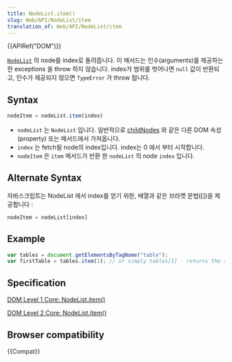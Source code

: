 ```yaml
---
title: NodeList.item()
slug: Web/API/NodeList/item
translation_of: Web/API/NodeList/item
---
```

{{APIRef("DOM")}}

[`NodeList`](/ko/docs/Web/API/NodeList) 의 node를 index로 돌려줍니다. 이 메서드는 인수(arguments)를 제공하는 한 exceptions 을 throw 하지 않습니다. index가 범위를 벗어나면 `null` 값이 반환되고, 인수가 제공되지 않으면 `TypeError` 가 throw 됩니다.

## Syntax

```js
nodeItem = nodeList.item(index)
```

- `nodeList` 는 `NodeList` 입니다. 일반적으로 [childNodes](/ko/docs/Web/API/Node/childNodes) 와 같은 다른 DOM 속성(property) 또는 메서드에서 가져옵니다.
- `index` 는 fetch될 node의 index입니다. index는 0 에서 부터 시작합니다.
- `nodeItem` 은 `item` 메서드가 반환 한 `nodeList` 의 node `index` 입니다.

## Alternate Syntax

자바스크립트는 NodeList 에서 index를 얻기 위한, 배열과 같은 브라켓 문법(\[])을 제공합니다 :

```js
nodeItem = nodeList[index]
```

## Example

```js
var tables = document.getElementsByTagName("table");
var firstTable = tables.item(1); // or simply tables[1] - returns the second table in the DOM
```

## Specification

[DOM Level 1 Core: NodeList.item()](https://www.w3.org/TR/REC-DOM-Level-1/level-one-core.html#method-item)

[DOM Level 2 Core: NodeList.item()](https://www.w3.org/TR/DOM-Level-2-Core/core.html#ID-844377136)

## Browser compatibility

{{Compat}}
